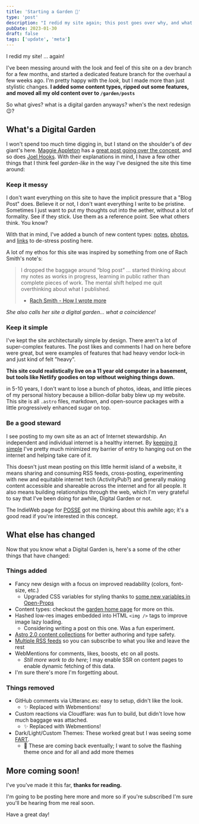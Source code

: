 ```yaml
---
title: 'Starting a Garden 🍅'
type: 'post'
description: "I redid my site again; this post goes over why, and what's changed this time around."
pubDate: 2023-01-30
draft: false
tags: ['update', 'meta']
---
```


I redid my site! ... again!

I've been messing around with the look and feel of this site on a dev branch for a few months,
and started a dedicated feature branch for the overhaul a few weeks ago. I'm pretty happy with the
_look_, but I made more than just stylistic changes. **I added some content types, ripped out some features,
and moved all my old content over to `/garden/posts`**

So what gives? what is a digital garden anyways? when's the next redesign 😉?

## What's a Digital Garden

I won't spend too much time digging in, but I stand on the shoulder's of dev giant's here.
[Maggie Appleton](https://maggieappleton.com/about) has a [great post going over the concept](https://maggieappleton.com/garden-history), and so does [Joel Hooks](https://joelhooks.com/digital-garden). With their explanations in mind, I have a few other things that I think feel _garden-like_ in the way I've designed the site this time around:

### Keep it messy

I don't want everything on this site to have the implicit pressure that a "Blog Post" does. Believe it or not, I don't want everything I write to be pristine.
Sometimes I just want to put my thoughts out into the aether, without a lot of formality. See if they stick. Use them as a reference point. See what others think. You know?

With that in mind, I've added a bunch of new content types: [notes](/garden/notes), [photos](/garden/photos), and [links](/garden/links) to de-stress posting here.

A lot of my ethos for this site was inspired by something from one of Rach Smith's note's:

> I dropped the baggage around “blog post” ... started thinking about my notes as works in progress, learning in public rather than complete pieces of work. The mental shift helped me quit overthinking about what I published.
>
> - [Rach Smith - How I wrote more](https://rachsmith.com/how-i-wrote-more/)

_She also calls her site a digital garden... what a coincidence!_

### Keep it simple

I've kept the site architecturally simple by design. There aren't a lot of super-complex features. The post likes and comments I had on here before were great, but were examples of features that had heavy vendor lock-in and just kind of felt "heavy".

**This site could realistically live on a 11 year old computer in a basement, but tools like Netlify goodies on top without weighing things down.**

in 5-10 years, I don't want to lose a bunch of photos, ideas, and little pieces of my personal history because a billion-dollar baby blew up my website. This site is all `.astro` files, markdown, and open-source packages with a little progressively enhanced sugar on top.

### Be a good steward

I see posting to my own site as an act of Internet stewardship. An independent and individual internet is a healthy internet. By [keeping it simple](#keep-it-simple) I've pretty much minimized my barrier of entry to hanging out on the internet and helping take care of it.

This doesn't just mean posting on this little hermit island of a website, it means sharing and consuming RSS feeds, cross-posting, experimenting with new and equitable internet tech (ActivityPub?) and generally making content accessible and shareable across the internet and for all people. It also means building relationships through the web, which I'm very grateful to say that I've been doing for awhile, Digital Garden or not.

The IndieWeb page for [POSSE](https://indieweb.org/POSSE) got me thinking about this awhile ago; it's a good read if you're interested in this concept.

## What else has changed

Now that you know what a Digital Garden is, here's a some of the other things that have changed:

### Things added

- Fancy new design with a focus on improved readability (colors, font-size, etc.)
  - Upgraded CSS variables for styling thanks to [some new variables in Open-Props](https://open-props.style/)
- Content types: checkout the [garden home page](/garden/) for more on this.
- Hashed low-res images embedded into HTML `<img />` tags to improve image lazy loading.
  - Considering writing a post on this one. Was a fun experiment.
- [Astro 2.0 content collections](https://docs.astro.build/en/guides/content-collections/) for better authoring and type safety.
- [Multiple RSS feeds](/feeds/) so you can subscribe to what you like and leave the rest
- WebMentions for comments, likes, boosts, etc on all posts.
  - _Still more work to do here_; I may enable SSR on content pages to enable dynamic fetching of this data.
- I'm sure there's more I'm forgetting about.

### Things removed

- GitHub comments via Utteranc.es: easy to setup, didn't like the look.
  - ✨ Replaced with Webmentions!
- Custom reactions via Cloudflare: was fun to build, but didn't love how much baggage was attached.
  - ✨ Replaced with Webmentions!
- Dark/Light/Custom Themes: These worked great but I was seeing some [FART](https://css-tricks.com/flash-of-inaccurate-color-theme-fart/).
  - 🤔 These are coming back eventually; I want to solve the flashing theme once and for all and add more themes

## More coming soon!

I've you've made it this far, **thanks for reading.**

I'm going to be posting here more and more so if you're subscribed I'm sure you'll be hearing from me real soon.

Have a great day!
